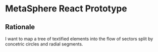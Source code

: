 # MetaSphere React Prototype

## Rationale

I want to map a tree of textified elements into the flow of sectors split by concetric circles and radial segments.

